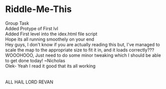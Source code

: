 # Riddle-Me-This
Group Task <br>
Added Protype of First lvl
<br>
Added First level into the idex.html file script
<br>
Hope its all running smoothely on your end 
<br>
Hey guys, I don't know if you are actually reading this but, I've managed to scale the map to the appropriate size to fit it in, and it loads correctly??? WOOOHOOO,
Just need to do some minor tweaking which I should be able to get done today! ~Nicholas
<br> 
Olek-
Yeah I read it good that its all working
<br>
<br>
<br>
ALL HAIL LORD REVAN
